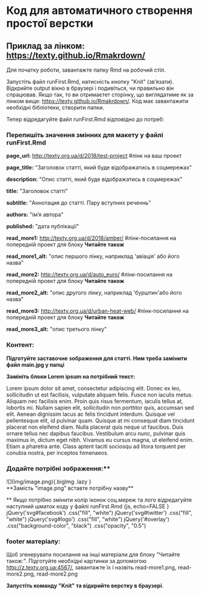 # Код для автоматичного створення простої верстки 
## Приклад за лінком: https://texty.github.io/Rmakrdown/

Для початку роботи, завантажте папку Rmd на робочий стіл.

Запустіть файл runFirst.Rmd, натисність кнопку "Knit" (звʼязати). Відкрийте output вікно в браузері і подивіться, чи правильно він спрацював. Якщо так, то ви отримаєтет сторінку, що виглядатиме як за лінком вище: https://texty.github.io/Rmakrdown/. Код має завантажити необхідні бібліотеки, створити папки.




Тепер відредагуйте файл runFirst.Rmd відповідно до потреб: 

### Перепишіть значення змінних для макету у файлі runFirst.Rmd

**page_url:** http://texty.org.ua/d/2018/test-project #лінк на ваш проект

**page_title:** "Заголовок статті, який буде відображатись в соцмережах" 

**description:** "Опис статті, який буде відображатись в соцмережах"

**title:** "Заголовок статті"

**subtitle:** "Аннотация до статті. Пару вступних реченнь"

**authors:** "імʼя автора"

**published:** "дата публікації"

**read_more1:** http://texty.org.ua/d/2018/amber/ #лінк-посилання на попередній проект для блоку **Читайте також**

**read_more1_alt:** "опис першого лінку, наприклад 'авіація' або його назва"

**read_more2:** http://texty.org.ua/d/auto_euro/ #лінк-посилання на попередній проект для блоку **Читайте також**

**read_more2_alt:** "опис другого лінку, наприклад 'бурштин'або його назва"

**read_more3:** http://texty.org.ua/d/urban-heat-web/ #лінк-посилання на попередній проект для блоку **Читайте також**

**read_more3_alt:** "опис третього лінку"



### Контент:

**Підготуйте заставочне зображення для статті. Ним треба замінити файл main.jpg у папці**

**Замініть блоки Lorem ipsum на потрібний текст:**

Lorem ipsum dolor sit amet, consectetur adipiscing elit. Donec ex leo, sollicitudin ut est facilisis, vulputate aliquam felis. Fusce non iaculis metus. Aliquam nec facilisis enim. Proin quis risus fermentum, iaculis tellus at, lobortis mi. Nullam sapien elit, sollicitudin non porttitor quis, accumsan sed elit. Aenean dignissim lacus ac felis tincidunt interdum. Quisque vel pellentesque elit, id pulvinar quam. Quisque at mi consequat diam tincidunt placerat non eleifend diam. Nulla placerat quis neque ut faucibus. Duis ornare tellus nec dapibus faucibus. Vestibulum arcu nunc, pulvinar quis maximus in, dictum eget nibh. Vivamus eu cursus magna, ut eleifend enim. Etiam a pharetra ante. Class aptent taciti sociosqu ad litora torquent per conubia nostra, per inceptos himenaeos.

### Додайте потрібні зображення:**
<div class='bigImg'>
![](img/image.png){.bigImg .lazy } 
</div>
**Замість "image.png" вставте потрібну назву**

** Якщо потрібно змінити колір іконок соц.мереж та лого відредагуйте наступний шматок коду у файлі runFirst.Rmd
{js, echo=FALSE } 
jQuery('svg#facebook')
  .css("fill", "white") 
jQuery('svg#twitter')
  .css("fill", "white")
jQuery('svg#logo')
  .css("fill", "white")
jQuery('#overlay')
  .css("background-color", "black")
  .css("opacity", "0.5")


### footer матеріалу: 
Щоб згенерувати посилання на інші матеріали для блоку "Читайте також:". Підготуйте необхідні картинки за допомогою http://z.texty.org.ua:4567/, завантажте їх і назвіть read-more1.png, read-more2.png, read-more2.png 

**Запустіть команду "Knit" та відкрийте верстку в браузері**. 
